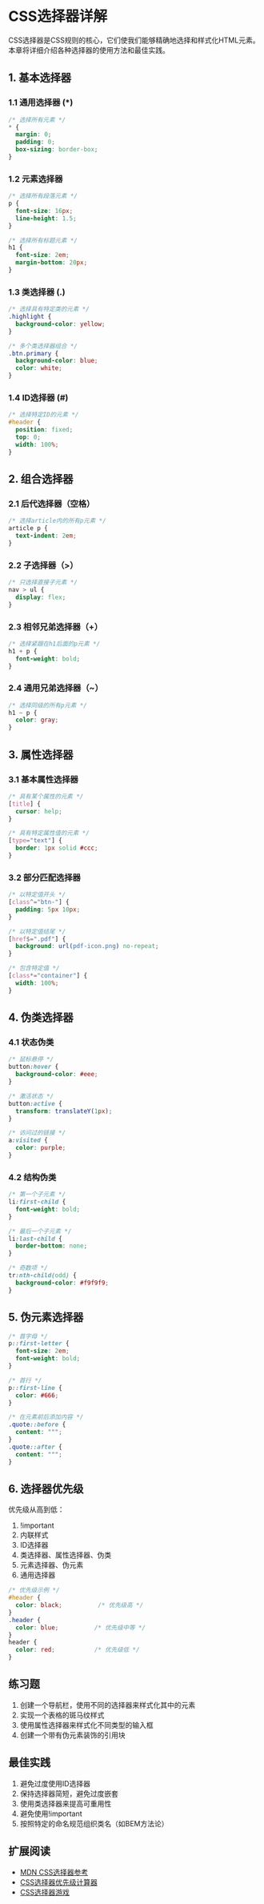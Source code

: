 # CSS选择器详解

CSS选择器是CSS规则的核心，它们使我们能够精确地选择和样式化HTML元素。本章将详细介绍各种选择器的使用方法和最佳实践。

## 1. 基本选择器

### 1.1 通用选择器 (*)
```css
/* 选择所有元素 */
* {
  margin: 0;
  padding: 0;
  box-sizing: border-box;
}
```

### 1.2 元素选择器
```css
/* 选择所有段落元素 */
p {
  font-size: 16px;
  line-height: 1.5;
}

/* 选择所有标题元素 */
h1 {
  font-size: 2em;
  margin-bottom: 20px;
}
```

### 1.3 类选择器 (.)
```css
/* 选择具有特定类的元素 */
.highlight {
  background-color: yellow;
}

/* 多个类选择器组合 */
.btn.primary {
  background-color: blue;
  color: white;
}
```

### 1.4 ID选择器 (#)
```css
/* 选择特定ID的元素 */
#header {
  position: fixed;
  top: 0;
  width: 100%;
}
```

## 2. 组合选择器

### 2.1 后代选择器（空格）
```css
/* 选择article内的所有p元素 */
article p {
  text-indent: 2em;
}
```

### 2.2 子选择器（>）
```css
/* 只选择直接子元素 */
nav > ul {
  display: flex;
}
```

### 2.3 相邻兄弟选择器（+）
```css
/* 选择紧跟在h1后面的p元素 */
h1 + p {
  font-weight: bold;
}
```

### 2.4 通用兄弟选择器（~）
```css
/* 选择同级的所有p元素 */
h1 ~ p {
  color: gray;
}
```

## 3. 属性选择器

### 3.1 基本属性选择器
```css
/* 具有某个属性的元素 */
[title] {
  cursor: help;
}

/* 具有特定属性值的元素 */
[type="text"] {
  border: 1px solid #ccc;
}
```

### 3.2 部分匹配选择器
```css
/* 以特定值开头 */
[class^="btn-"] {
  padding: 5px 10px;
}

/* 以特定值结尾 */
[href$=".pdf"] {
  background: url(pdf-icon.png) no-repeat;
}

/* 包含特定值 */
[class*="container"] {
  width: 100%;
}
```

## 4. 伪类选择器

### 4.1 状态伪类
```css
/* 鼠标悬停 */
button:hover {
  background-color: #eee;
}

/* 激活状态 */
button:active {
  transform: translateY(1px);
}

/* 访问过的链接 */
a:visited {
  color: purple;
}
```

### 4.2 结构伪类
```css
/* 第一个子元素 */
li:first-child {
  font-weight: bold;
}

/* 最后一个子元素 */
li:last-child {
  border-bottom: none;
}

/* 奇数项 */
tr:nth-child(odd) {
  background-color: #f9f9f9;
}
```

## 5. 伪元素选择器

```css
/* 首字母 */
p::first-letter {
  font-size: 2em;
  font-weight: bold;
}

/* 首行 */
p::first-line {
  color: #666;
}

/* 在元素前后添加内容 */
.quote::before {
  content: """;
}
.quote::after {
  content: """;
}
```

## 6. 选择器优先级

优先级从高到低：
1. !important
2. 内联样式
3. ID选择器
4. 类选择器、属性选择器、伪类
5. 元素选择器、伪元素
6. 通用选择器

```css
/* 优先级示例 */
#header {
  color: black;          /* 优先级高 */
}
.header {
  color: blue;          /* 优先级中等 */
}
header {
  color: red;           /* 优先级低 */
}
```

## 练习题

1. 创建一个导航栏，使用不同的选择器来样式化其中的元素
2. 实现一个表格的斑马纹样式
3. 使用属性选择器来样式化不同类型的输入框
4. 创建一个带有伪元素装饰的引用块

## 最佳实践

1. 避免过度使用ID选择器
2. 保持选择器简短，避免过度嵌套
3. 使用类选择器来提高可重用性
4. 避免使用!important
5. 按照特定的命名规范组织类名（如BEM方法论）

## 扩展阅读

- [MDN CSS选择器参考](https://developer.mozilla.org/zh-CN/docs/Web/CSS/CSS_Selectors)
- [CSS选择器优先级计算器](https://specificity.keegan.st/)
- [CSS选择器游戏](https://flukeout.github.io/) 